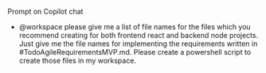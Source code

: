 Prompt on Copilot chat

- @workspace please give me a list of file names for the files which you recommend creating for both frontend react and backend node projects. Just give me the file names for implementing the requirements written in #TodoAgileRequirementsMVP.md. Please create a powershell script to create those files in my workspace.